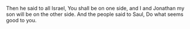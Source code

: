 Then he said to all Israel, You shall be on one side, and I and Jonathan my son will be on the other side. And the people said to Saul, Do what seems good to you.

